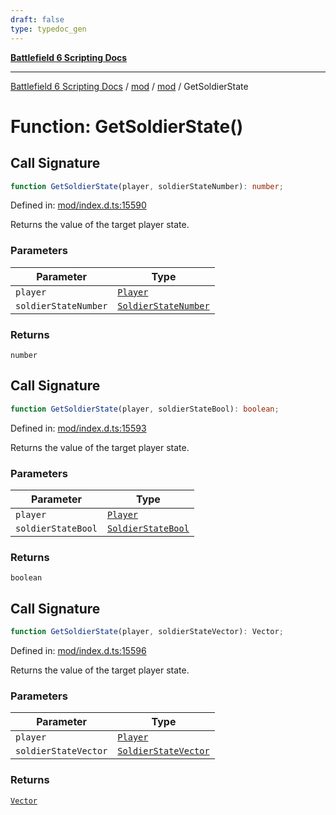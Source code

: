 ```yaml
---
draft: false
type: typedoc_gen
---
```


[**Battlefield 6 Scripting Docs**](../../../_index.md)

***

[Battlefield 6 Scripting Docs](../../../_index.md) / [mod](../../_index.md) / [mod](../_index.md) / GetSoldierState

# Function: GetSoldierState()

## Call Signature

```ts
function GetSoldierState(player, soldierStateNumber): number;
```

Defined in: [mod/index.d.ts:15590](https://github.com/battlefield-portal-community/portal-docs/blob/ff09b2690670f74de7e97198022e5a97ff1161ff/generators/santiago/mod/index.d.ts#L15590)

Returns the value of the target player state.

### Parameters

| Parameter | Type |
| ------ | ------ |
| `player` | [`Player`](../Player/_index.md) |
| `soldierStateNumber` | [`SoldierStateNumber`](../SoldierStateNumber/_index.md) |

### Returns

`number`

## Call Signature

```ts
function GetSoldierState(player, soldierStateBool): boolean;
```

Defined in: [mod/index.d.ts:15593](https://github.com/battlefield-portal-community/portal-docs/blob/ff09b2690670f74de7e97198022e5a97ff1161ff/generators/santiago/mod/index.d.ts#L15593)

Returns the value of the target player state.

### Parameters

| Parameter | Type |
| ------ | ------ |
| `player` | [`Player`](../Player/_index.md) |
| `soldierStateBool` | [`SoldierStateBool`](../SoldierStateBool/_index.md) |

### Returns

`boolean`

## Call Signature

```ts
function GetSoldierState(player, soldierStateVector): Vector;
```

Defined in: [mod/index.d.ts:15596](https://github.com/battlefield-portal-community/portal-docs/blob/ff09b2690670f74de7e97198022e5a97ff1161ff/generators/santiago/mod/index.d.ts#L15596)

Returns the value of the target player state.

### Parameters

| Parameter | Type |
| ------ | ------ |
| `player` | [`Player`](../Player/_index.md) |
| `soldierStateVector` | [`SoldierStateVector`](../SoldierStateVector/_index.md) |

### Returns

[`Vector`](../Vector/_index.md)
